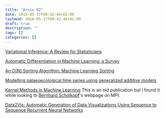 ```yaml
---
title: "Arxiv 02"
date: 2018-05-17T08:42:46+02:00
lastmod: 2018-05-17T08:42:46+02:00
draft: true
description: ""
tags: []
categories: []
---
```


<!--more-->

[Variational Inference: A Review for Statisticians](https://arxiv.org/abs/1601.00670)

[Automatic Differentiation in Machine Learning: a Survey](http://www.robots.ox.ac.uk/~gunes/assets/pdf/baydin-2018-ad-machinelearning.pdf)

[An O(N) Sorting Algorithm: Machine Learning Sorting](https://arxiv.org/abs/1805.04272)

[Modelling palaeoecological time series using generalized additive models](https://www.biorxiv.org/content/early/2018/05/15/322248)

[Kernel Methods in Machine Learning](https://arxiv.org/abs/math/0701907v3)
This is an old publication but I found it while looking to [Bernhard Schölkopf](http://is.tuebingen.mpg.de/person/bs)'s webpage on MPI.


[Data2Vis: Automatic Generation of Data Visualizations Using Sequence to Sequence Recurrent Neural Networks](https://arxiv.org/abs/1804.03126)
